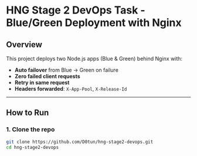 # HNG Stage 2 DevOps Task - Blue/Green Deployment with Nginx

## Overview
This project deploys two Node.js apps (Blue & Green) behind Nginx with:
- **Auto failover** from Blue → Green on failure
- **Zero failed client requests**
- **Retry in same request**
- **Headers forwarded**: `X-App-Pool`, `X-Release-Id`

---

## How to Run

### 1. Clone the repo
```bash
git clone https://github.com/D0tun/hng-stage2-devops.git
cd hng-stage2-devops